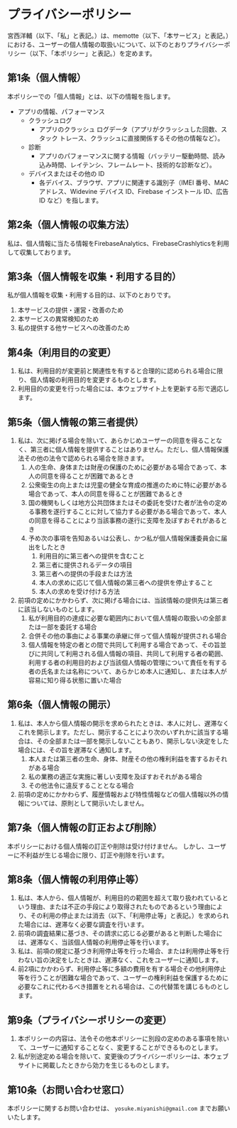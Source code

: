 # プライバシーポリシー
宮西洋輔（以下、「私」と表記。）は、memotte（以下、「本サービス」と表記。）における、ユーザーの個人情報の取扱いについて、以下のとおりプライバシーポリシー（以下、「本ポリシー」と表記。）を定めます。

## 第1条（個人情報）

本ポリシーでの「個人情報」とは、以下の情報を指します。

- アプリの情報、パフォーマンス
    - クラッシュログ
        - アプリのクラッシュ ログデータ（アプリがクラッシュした回数、スタック トレース、クラッシュに直接関係するその他の情報など）。
    - 診断
        - アプリのパフォーマンスに関する情報（バッテリー駆動時間、読み込み時間、レイテンシ、フレームレート、技術的な診断など）。
    - デバイスまたはその他の ID
        - 各デバイス、ブラウザ、アプリに関連する識別子（IMEI 番号、MAC アドレス、Widevine デバイス ID、Firebase インストール ID、広告 ID など）を指します。

## 第2条（個人情報の収集方法）

私は、個人情報に当たる情報をFirebaseAnalytics、FirebaseCrashlyticsを利用して収集しております。

## 第3条（個人情報を収集・利用する目的）
私が個人情報を収集・利用する目的は、以下のとおりです。

1. 本サービスの提供・運営・改善のため
2. 本サービスの異常検知のため
3. 私の提供する他サービスへの改善のため

## 第4条（利用目的の変更）

1. 私は、利用目的が変更前と関連性を有すると合理的に認められる場合に限り、個人情報の利用目的を変更するものとします。
2. 利用目的の変更を行った場合には、本ウェブサイト上を更新する形で適応します。

## 第5条（個人情報の第三者提供）

1. 私は、次に掲げる場合を除いて、あらかじめユーザーの同意を得ることなく、第三者に個人情報を提供することはありません。ただし、個人情報保護法その他の法令で認められる場合を除きます。
    1. 人の生命、身体または財産の保護のために必要がある場合であって、本人の同意を得ることが困難であるとき
    2. 公衆衛生の向上または児童の健全な育成の推進のために特に必要がある場合であって、本人の同意を得ることが困難であるとき
    3. 国の機関もしくは地方公共団体またはその委託を受けた者が法令の定める事務を遂行することに対して協力する必要がある場合であって、本人の同意を得ることにより当該事務の遂行に支障を及ぼすおそれがあるとき
    4. 予め次の事項を告知あるいは公表し、かつ私が個人情報保護委員会に届出をしたとき
        1. 利用目的に第三者への提供を含むこと
        2. 第三者に提供されるデータの項目
        3. 第三者への提供の手段または方法
        4. 本人の求めに応じて個人情報の第三者への提供を停止すること
        5. 本人の求めを受け付ける方法
2. 前項の定めにかかわらず、次に掲げる場合には、当該情報の提供先は第三者に該当しないものとします。
    1. 私が利用目的の達成に必要な範囲内において個人情報の取扱いの全部または一部を委託する場合
    2. 合併その他の事由による事業の承継に伴って個人情報が提供される場合
    3. 個人情報を特定の者との間で共同して利用する場合であって、その旨並びに共同して利用される個人情報の項目、共同して利用する者の範囲、利用する者の利用目的および当該個人情報の管理について責任を有する者の氏名または名称について、あらかじめ本人に通知し、または本人が容易に知り得る状態に置いた場合

## 第6条（個人情報の開示）

1. 私は、本人から個人情報の開示を求められたときは、本人に対し、遅滞なくこれを開示します。ただし、開示することにより次のいずれかに該当する場合は、その全部または一部を開示しないこともあり、開示しない決定をした場合には、その旨を遅滞なく通知します。
    1. 本人または第三者の生命、身体、財産その他の権利利益を害するおそれがある場合
    2. 私の業務の適正な実施に著しい支障を及ぼすおそれがある場合
    3. その他法令に違反することとなる場合
2. 前項の定めにかかわらず、履歴情報および特性情報などの個人情報以外の情報については、原則として開示いたしません。

## 第7条（個人情報の訂正および削除）

本ポリシーにおける個人情報の訂正や削除は受け付けません。
しかし、ユーザーに不利益が生じる場合に限り、訂正や削除を行います。

## 第8条（個人情報の利用停止等）

1. 私は、本人から、個人情報が、利用目的の範囲を超えて取り扱われているという理由、または不正の手段により取得されたものであるという理由により、その利用の停止または消去（以下、「利用停止等」と表記。）を求められた場合には、遅滞なく必要な調査を行います。
2. 前項の調査結果に基づき、その請求に応じる必要があると判断した場合には、遅滞なく、当該個人情報の利用停止等を行います。
3. 私は、前項の規定に基づき利用停止等を行った場合、または利用停止等を行わない旨の決定をしたときは、遅滞なく、これをユーザーに通知します。
4. 前2項にかかわらず、利用停止等に多額の費用を有する場合その他利用停止等を行うことが困難な場合であって、ユーザーの権利利益を保護するために必要なこれに代わるべき措置をとれる場合は、この代替策を講じるものとします。

## 第9条（プライバシーポリシーの変更）

1. 本ポリシーの内容は、法令その他本ポリシーに別段の定めのある事項を除いて、ユーザーに通知することなく、変更することができるものとします。
2. 私が別途定める場合を除いて、変更後のプライバシーポリシーは、本ウェブサイトに掲載したときから効力を生じるものとします。

## 第10条（お問い合わせ窓口）

本ポリシーに関するお問い合わせは、 `yosuke.miyanishi@gmail.com` までお願いいたします。